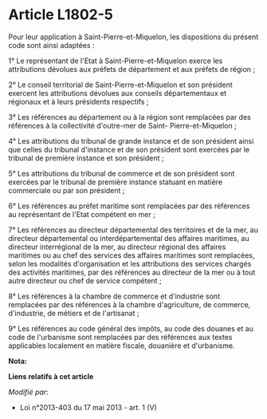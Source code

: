 # Article L1802-5

Pour leur application à Saint-Pierre-et-Miquelon, les dispositions du présent code sont ainsi adaptées :

1° Le représentant de l'Etat à Saint-Pierre-et-Miquelon exerce les attributions dévolues aux préfets de département et aux
préfets de région ;

2° Le conseil territorial de Saint-Pierre-et-Miquelon et son président exercent les attributions dévolues aux conseils
départementaux et régionaux et à leurs présidents respectifs ;

3° Les références au département ou à la région sont remplacées par des références à la collectivité d'outre-mer de Saint-
Pierre-et-Miquelon ;

4° Les attributions du tribunal de grande instance et de son président ainsi que celles du tribunal d'instance et de son
président sont exercées par le tribunal de première instance et son président ;

5° Les attributions du tribunal de commerce et de son président sont exercées par le tribunal de première instance statuant
en matière commerciale ou par son président ;

6° Les références au préfet maritime sont remplacées par des références au représentant de l'Etat compétent en mer ; 

7° Les références au directeur départemental des territoires et de la mer, au directeur départemental ou interdépartemental
des affaires maritimes, au directeur interrégional de la mer, au directeur régional des affaires maritimes ou au chef des
services des affaires maritimes sont remplacées, selon les modalités d'organisation et les attributions des services chargés
des activités maritimes, par des références au directeur de la mer ou à tout autre directeur ou chef de service compétent ;

8° Les références à la chambre de commerce et d'industrie sont remplacées par des références à la chambre d'agriculture, de
commerce, d'industrie, de métiers et de l'artisanat ; 

9° Les références au code général des impôts, au code des douanes et au code de l'urbanisme sont remplacées par des
références aux textes applicables localement en matière fiscale, douanière et d'urbanisme.

**Nota:**



**Liens relatifs à cet article**

_Modifié par_:

  - Loi n°2013-403 du 17 mai 2013 - art. 1 (V)
